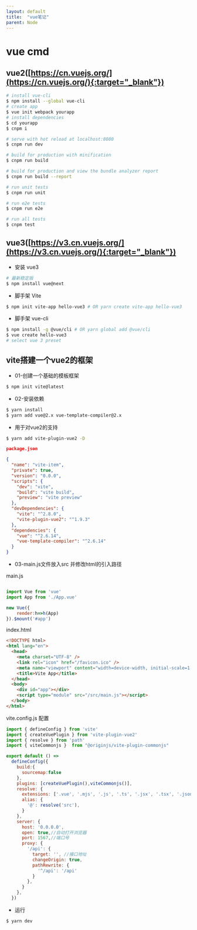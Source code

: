 ```yaml
---
layout: default
title:  "vue笔记"
parent: Node
---
```


# vue cmd
## vue2([https://cn.vuejs.org/](https://cn.vuejs.org/){:target="_blank"})
``` bash
# install vue-cli
$ npm install --global vue-cli
# create app
$ vue init webpack yourapp
# install dependencies
$ cd yourapp
$ cnpm i

# serve with hot reload at localhost:8080
$ cnpm run dev

# build for production with minification
$ cnpm run build

# build for production and view the bundle analyzer report
$ cnpm run build --report

# run unit tests
$ cnpm run unit

# run e2e tests
$ cnpm run e2e

# run all tests
$ cnpm test
```
## vue3([https://v3.cn.vuejs.org/](https://v3.cn.vuejs.org/){:target="_blank"})

- 安装 vue3
```bash
# 最新稳定版
$ npm install vue@next
```
- 脚手架 Vite
```bash
$ npm init vite-app hello-vue3 # OR yarn create vite-app hello-vue3
```
- 脚手架 vue-cli
```bash
$ npm install -g @vue/cli # OR yarn global add @vue/cli
$ vue create hello-vue3
# select vue 3 preset

```

## vite搭建一个vue2的框架
- 01-创建一个基础的模板框架
```bash
$ npm init vite@latest
```
-  02-安装依赖
```bash
$ yarn install
$ yarn add vue@2.x vue-template-compiler@2.x 
```
- 用于对vue2的支持
```bash
$ yarn add vite-plugin-vue2 -D
```
```json
package.json

{
  "name": "vite-item",
  "private": true,
  "version": "0.0.0",
  "scripts": {
    "dev": "vite",
    "build": "vite build",
    "preview": "vite preview"
  },
  "devDependencies": {
    "vite": "^2.8.0",
    "vite-plugin-vue2": "^1.9.3"
  },
  "dependencies": {
    "vue": "^2.6.14",
    "vue-template-compiler": "^2.6.14"
  }
}
```
- 03-main.js文件放入src 并修改html的引入路径

main.js

```javascript

import Vue from 'vue'
import App from './App.vue'

new Vue({
    render:h=>h(App)
}).$mount('#app')

```
index.html
```html
<!DOCTYPE html>
<html lang="en">
  <head>
    <meta charset="UTF-8" />
    <link rel="icon" href="/favicon.ico" />
    <meta name="viewport" content="width=device-width, initial-scale=1.0" />
    <title>Vite App</title>
  </head>
  <body>
    <div id="app"></div>
    <script type="module" src="/src/main.js"></script>
  </body>
</html>
```

vite.config.js 配置

```javascript
import { defineConfig } from 'vite'
import { createVuePlugin } from 'vite-plugin-vue2'
import { resolve } from 'path'
import { viteCommonjs }  from "@originjs/vite-plugin-commonjs"  

export default () =>
  defineConfig({
    build:{
      sourcemap:false
    }, 
    plugins: [createVuePlugin(),viteCommonjs()],
    resolve: {
      extensions: ['.vue', '.mjs', '.js', '.ts', '.jsx', '.tsx', '.json'],
      alias: {
        '@': resolve('src'),
      }
    },
    server: {
      host: '0.0.0.0',
      open: true,//自动打开浏览器
      port: 1567,//端口号
      proxy: {
        '/api': {
          target: '', //接口地址
          changeOrigin: true,
          pathRewrite: {
            '^/api': '/api'
          }
        },
      }
    },
  })
```

- 运行
```bash
$ yarn dev
```


